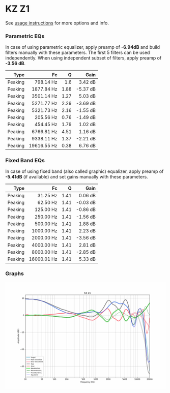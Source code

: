 # KZ Z1
See [usage instructions](https://github.com/jaakkopasanen/AutoEq#usage) for more options and info.

### Parametric EQs
In case of using parametric equalizer, apply preamp of **-6.94dB** and build filters manually
with these parameters. The first 5 filters can be used independently.
When using independent subset of filters, apply preamp of **-3.56 dB**.

| Type    | Fc          |    Q | Gain     |
|--------:|------------:|-----:|---------:|
| Peaking | 798.14 Hz   | 1.6  | 3.42 dB  |
| Peaking | 1877.84 Hz  | 1.88 | -5.37 dB |
| Peaking | 3501.14 Hz  | 1.27 | 5.03 dB  |
| Peaking | 5271.77 Hz  | 2.29 | -3.69 dB |
| Peaking | 5321.73 Hz  | 2.16 | -1.55 dB |
| Peaking | 205.56 Hz   | 0.76 | -1.49 dB |
| Peaking | 454.45 Hz   | 1.79 | 1.02 dB  |
| Peaking | 6766.81 Hz  | 4.51 | 1.16 dB  |
| Peaking | 9338.11 Hz  | 1.37 | -2.21 dB |
| Peaking | 19616.55 Hz | 0.38 | 6.76 dB  |

### Fixed Band EQs
In case of using fixed band (also called graphic) equalizer, apply preamp of **-5.41dB**
(if available) and set gains manually with these parameters.

| Type    | Fc          |    Q | Gain     |
|--------:|------------:|-----:|---------:|
| Peaking | 31.25 Hz    | 1.41 | 0.06 dB  |
| Peaking | 62.50 Hz    | 1.41 | -0.03 dB |
| Peaking | 125.00 Hz   | 1.41 | -0.86 dB |
| Peaking | 250.00 Hz   | 1.41 | -1.56 dB |
| Peaking | 500.00 Hz   | 1.41 | 1.88 dB  |
| Peaking | 1000.00 Hz  | 1.41 | 2.23 dB  |
| Peaking | 2000.00 Hz  | 1.41 | -3.56 dB |
| Peaking | 4000.00 Hz  | 1.41 | 2.81 dB  |
| Peaking | 8000.00 Hz  | 1.41 | -2.85 dB |
| Peaking | 16000.01 Hz | 1.41 | 5.33 dB  |

### Graphs
![](./KZ%20Z1.png)